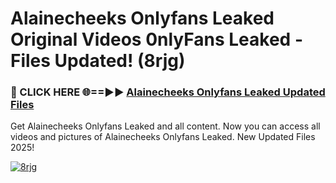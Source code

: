 # Alainecheeks Onlyfans Leaked Original Videos 0nlyFans Leaked - Files Updated! (8rjg)

<h3>🔴 CLICK HERE 🌐==►► <a href="https://tinyurl.com/2wckxsce" rel="nofollow">Alainecheeks Onlyfans Leaked Updated Files</a></h3>

Get Alainecheeks Onlyfans Leaked and all content. Now you can access all videos and pictures of Alainecheeks Onlyfans Leaked. New Updated Files 2025!

[![8rjg](https://i.imgur.com/AFduVYN.gif)](https://tinyurl.com/2wckxsce)
